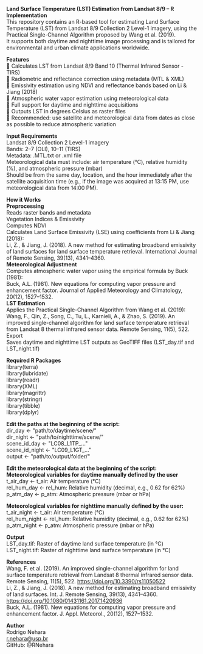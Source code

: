 **Land Surface Temperature (LST) Estimation from Landsat 8/9 – R Implementation**  
This repository contains an R-based tool for estimating Land Surface Temperature (LST) from Landsat 8/9 Collection 2 Level-1 imagery, using the Practical Single-Channel Algorithm proposed by Wang et al. (2019).  
It supports both daytime and nighttime image processing and is tailored for environmental and urban climate applications worldwide.    

**Features**  
🔹 Calculates LST from Landsat 8/9 Band 10 (Thermal Infrared Sensor - TIRS)   
🔹 Radiometric and reflectance correction using metadata (MTL & XML)  
🔹 Emissivity estimation using NDVI and reflectance bands based on Li & Jiang (2018)  
🔹 Atmospheric water vapor estimation using meteorological data  
🔹 Full support for daytime and nighttime acquisitions  
🔹 Outputs LST in degrees Celsius as raster files  
🔹 Recommended: use satellite and meteorological data from dates as close as possible to reduce atmospheric variation    

**Input Requirements**  
Landsat 8/9 Collection 2 Level-1 imagery  
Bands: 2–7 (OLI), 10–11 (TIRS)  
Metadata: .MTL.txt or .xml file  
Meteorological data must include: air temperature (°C), relative humidity (%), and atmospheric pressure (mbar)  
Should be from the same day, location, and the hour immediately after the satellite acquisition time (e.g., if the image was acquired at 13:15 PM, use meteorological data from 14:00 PM).    

**How it Works**  
**Preprocessing**  
Reads raster bands and metadata  
Vegetation Indices & Emissivity  
Computes NDVI  
Calculates Land Surface Emissivity (LSE) using coefficients from Li & Jiang (2018):  
Li, Z., & Jiang, J. (2018). A new method for estimating broadband emissivity of land surfaces for land surface temperature retrieval. International Journal of Remote Sensing, 39(13), 4341–4360.    
**Meteorological Adjustment**  
Computes atmospheric water vapor using the empirical formula by Buck (1981):  
Buck, A.L. (1981). New equations for computing vapor pressure and enhancement factor. Journal of Applied Meteorology and Climatology, 20(12), 1527–1532.    
**LST Estimation**  
Applies the Practical Single-Channel Algorithm from Wang et al. (2019):  
Wang, F., Qin, Z., Song, C., Tu, L., Karnieli, A., & Zhao, S. (2019). An improved single-channel algorithm for land surface temperature retrieval from Landsat 8 thermal infrared sensor data. Remote Sensing, 11(5), 522.
Export  
Saves daytime and nighttime LST outputs as GeoTIFF files (LST_day.tif and LST_night.tif)    

**Required R Packages**  
library(terra)  
library(lubridate)  
library(readr)  
library(XML)  
library(magrittr)  
library(stringr)  
library(tibble)  
library(dplyr)    

**Edit the paths at the beginning of the script:**  
dir_day <- "path/to/daytime/scene/"  
dir_night <- "path/to/nighttime/scene/"  
scene_id_day <- "LC08_L1TP_..."  
scene_id_night <- "LC09_L1GT_..."  
output <- "path/to/output/folder/"  

**Edit the meteorological data at the beginning of the script:**  
**Meteorological variables for daytime manually defined by the user**  
t_air_day <-  t_air: Air temperature (°C)  
rel_hum_day <- rel_hum: Relative humidity (decimal, e.g., 0.62 for 62%)  
p_atm_day <- p_atm: Atmospheric pressure (mbar or hPa)    

**Meteorological variables for nighttime manually defined by the user:**  
t_air_night <- t_air: Air temperature (°C)  
rel_hum_night <- rel_hum: Relative humidity (decimal, e.g., 0.62 for 62%)  
p_atm_night <- p_atm: Atmospheric pressure (mbar or hPa)    

**Output**  
LST_day.tif: Raster of daytime land surface temperature (in °C)  
LST_night.tif: Raster of nighttime land surface temperature (in °C)    

**References**  
Wang, F. et al. (2019). An improved single-channel algorithm for land surface temperature retrieval from Landsat 8 thermal infrared sensor data. Remote Sensing, 11(5), 522. https://doi.org/10.3390/rs11050522  
Li, Z., & Jiang, J. (2018). A new method for estimating broadband emissivity of land surfaces. Int. J. Remote Sensing, 39(13), 4341–4360. https://doi.org/10.1080/01431161.2017.1420936  
Buck, A.L. (1981). New equations for computing vapor pressure and enhancement factor. J. Appl. Meteorol., 20(12), 1527–1532.    

**Author**  
Rodrigo Nehara  
r.nehara@usp.br  
GitHub: @RNehara  
